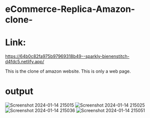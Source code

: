 # eCommerce-Replica-Amazon-clone-
# Link:
https://64b0c82fa975b97969318b49--sparkly-bienenstitch-d4fdc5.netlify.app/



This is the clone of amazon website.
This is only a web page.
# output
![Screenshot 2024-01-14 215015](https://github.com/12saswat/eCommerce-Replica-Amazon-clone-/assets/138807629/24d62f75-3f6c-4470-b58c-f240d48d6a9a)
![Screenshot 2024-01-14 215025](https://github.com/12saswat/eCommerce-Replica-Amazon-clone-/assets/138807629/9fe1375d-ba6f-43bf-a4f2-c79c0fe2c2d6)
![Screenshot 2024-01-14 215036](https://github.com/12saswat/eCommerce-Replica-Amazon-clone-/assets/138807629/cda60860-b1ae-4bb2-a445-351cb109b809)
![Screenshot 2024-01-14 215051](https://github.com/12saswat/eCommerce-Replica-Amazon-clone-/assets/138807629/2682b0e8-cd75-4e7e-85a2-1eecbe681f34)
